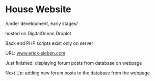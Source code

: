# House Website

/under development, early stages/

hosted on DigitalOcean Droplet

Back end PHP scripts exist only on server

URL: www.erick-sieben.com

Just finished: displaying forum posts from database on webpage

Next Up: adding new forum posts to the database from the webpage
